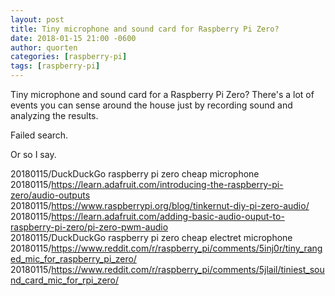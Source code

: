 ```yaml
---
layout: post
title: Tiny microphone and sound card for Raspberry Pi Zero?
date: 2018-01-15 21:00 -0600
author: quorten
categories: [raspberry-pi]
tags: [raspberry-pi]
---
```


Tiny microphone and sound card for a Raspberry Pi Zero?  There's a lot
of events you can sense around the house just by recording sound and
analyzing the results.

Failed search.

Or so I say.

20180115/DuckDuckGo raspberry pi zero cheap microphone  
20180115/https://learn.adafruit.com/introducing-the-raspberry-pi-zero/audio-outputs  
20180115/https://www.raspberrypi.org/blog/tinkernut-diy-pi-zero-audio/  
20180115/https://learn.adafruit.com/adding-basic-audio-ouput-to-raspberry-pi-zero/pi-zero-pwm-audio  
20180115/DuckDuckGo raspberry pi zero cheap electret microphone  
20180115/https://www.reddit.com/r/raspberry_pi/comments/5inj0r/tiny_ranged_mic_for_raspberry_pi_zero/  
20180115/https://www.reddit.com/r/raspberry_pi/comments/5jlail/tiniest_sound_card_mic_for_rpi_zero/
